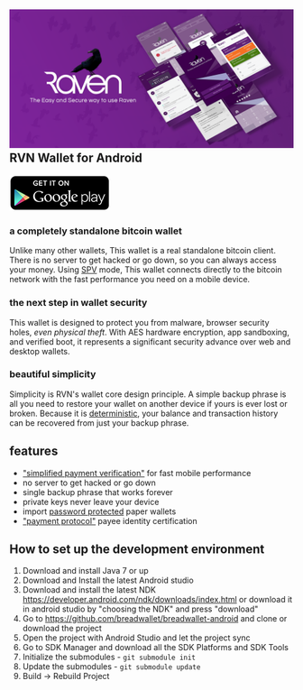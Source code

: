![ƀ](/images/header.png) RVN Wallet for Android
----------------------------------

[![Get it on Google Play](/images/icon-google-play.png)](https://play.google.com/store/apps/details?id=com.ravencoin)

### a completely standalone bitcoin wallet

Unlike many other wallets, This wallet is a real standalone bitcoin client. There is no server to get hacked or go down, so you can always access your money. Using [SPV](https://en.bitcoin.it/wiki/Thin_Client_Security#Header-Only_Clients) mode, This wallet connects directly to the bitcoin network with the fast performance you need on a mobile device.

### the next step in wallet security

This wallet is designed to protect you from malware, browser security holes, *even physical theft*. With AES hardware encryption, app sandboxing, and verified boot, it represents a significant security advance over web and desktop wallets.

### beautiful simplicity

Simplicity is RVN's wallet core design principle. A simple backup phrase is all you need to restore your wallet on another device if yours is ever lost or broken.  Because it is  [deterministic](https://github.com/bitcoin/bips/blob/master/bip-0032.mediawiki), your balance and transaction history can be recovered from just your backup phrase.

## features

- ["simplified payment verification"](https://github.com/bitcoin/bips/blob/master/bip-0037.mediawiki) for fast mobile performance
- no server to get hacked or go down
- single backup phrase that works forever
- private keys never leave your device
- import [password protected](https://github.com/bitcoin/bips/blob/master/bip-0038.mediawiki) paper wallets
- ["payment protocol"](https://github.com/bitcoin/bips/blob/master/bip-0070.mediawiki) payee identity certification

## How to set up the development environment
1. Download and install Java 7 or up
2. Download and Install the latest Android studio
3. Download and install the latest NDK https://developer.android.com/ndk/downloads/index.html or download it in android studio by "choosing the NDK" and press "download"
4. Go to https://github.com/breadwallet/breadwallet-android and clone or download the project
5. Open the project with Android Studio and let the project sync
6. Go to SDK Manager and download all the SDK Platforms and SDK Tools
7. Initialize the submodules - <code>git submodule init</code>
8. Update the submodules - <code>git submodule update</code>
9. Build -> Rebuild Project
